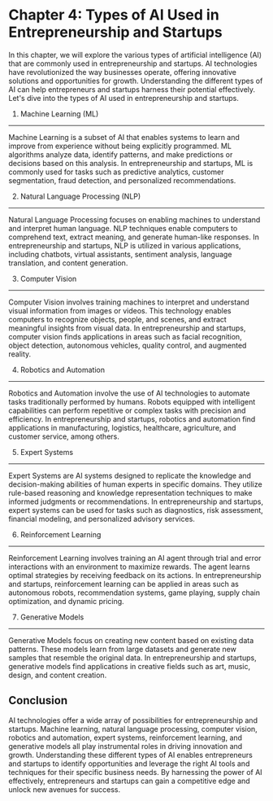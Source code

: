 Chapter 4: Types of AI Used in Entrepreneurship and Startups
============================================================

In this chapter, we will explore the various types of artificial intelligence (AI) that are commonly used in entrepreneurship and startups. AI technologies have revolutionized the way businesses operate, offering innovative solutions and opportunities for growth. Understanding the different types of AI can help entrepreneurs and startups harness their potential effectively. Let's dive into the types of AI used in entrepreneurship and startups.

1. Machine Learning (ML)
------------------------

Machine Learning is a subset of AI that enables systems to learn and improve from experience without being explicitly programmed. ML algorithms analyze data, identify patterns, and make predictions or decisions based on this analysis. In entrepreneurship and startups, ML is commonly used for tasks such as predictive analytics, customer segmentation, fraud detection, and personalized recommendations.

2. Natural Language Processing (NLP)
------------------------------------

Natural Language Processing focuses on enabling machines to understand and interpret human language. NLP techniques enable computers to comprehend text, extract meaning, and generate human-like responses. In entrepreneurship and startups, NLP is utilized in various applications, including chatbots, virtual assistants, sentiment analysis, language translation, and content generation.

3. Computer Vision
------------------

Computer Vision involves training machines to interpret and understand visual information from images or videos. This technology enables computers to recognize objects, people, and scenes, and extract meaningful insights from visual data. In entrepreneurship and startups, computer vision finds applications in areas such as facial recognition, object detection, autonomous vehicles, quality control, and augmented reality.

4. Robotics and Automation
--------------------------

Robotics and Automation involve the use of AI technologies to automate tasks traditionally performed by humans. Robots equipped with intelligent capabilities can perform repetitive or complex tasks with precision and efficiency. In entrepreneurship and startups, robotics and automation find applications in manufacturing, logistics, healthcare, agriculture, and customer service, among others.

5. Expert Systems
-----------------

Expert Systems are AI systems designed to replicate the knowledge and decision-making abilities of human experts in specific domains. They utilize rule-based reasoning and knowledge representation techniques to make informed judgments or recommendations. In entrepreneurship and startups, expert systems can be used for tasks such as diagnostics, risk assessment, financial modeling, and personalized advisory services.

6. Reinforcement Learning
-------------------------

Reinforcement Learning involves training an AI agent through trial and error interactions with an environment to maximize rewards. The agent learns optimal strategies by receiving feedback on its actions. In entrepreneurship and startups, reinforcement learning can be applied in areas such as autonomous robots, recommendation systems, game playing, supply chain optimization, and dynamic pricing.

7. Generative Models
--------------------

Generative Models focus on creating new content based on existing data patterns. These models learn from large datasets and generate new samples that resemble the original data. In entrepreneurship and startups, generative models find applications in creative fields such as art, music, design, and content creation.

Conclusion
----------

AI technologies offer a wide array of possibilities for entrepreneurship and startups. Machine learning, natural language processing, computer vision, robotics and automation, expert systems, reinforcement learning, and generative models all play instrumental roles in driving innovation and growth. Understanding these different types of AI enables entrepreneurs and startups to identify opportunities and leverage the right AI tools and techniques for their specific business needs. By harnessing the power of AI effectively, entrepreneurs and startups can gain a competitive edge and unlock new avenues for success.
